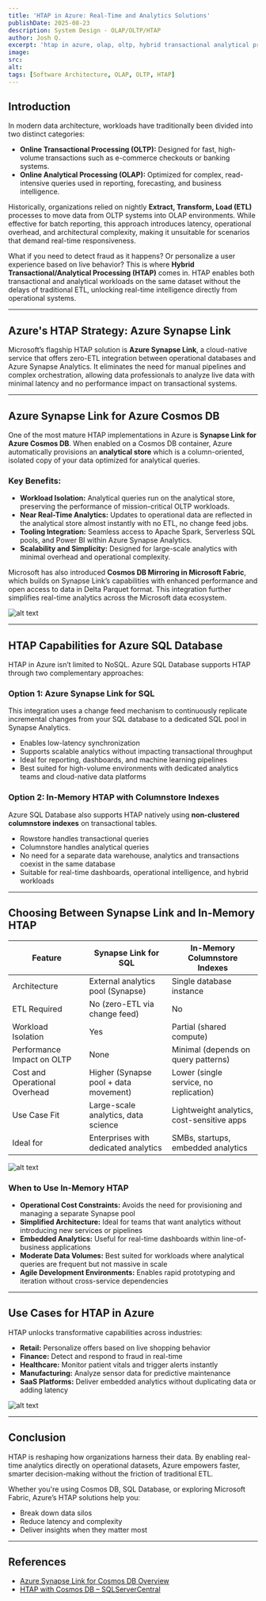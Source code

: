 ```yaml
---
title: 'HTAP in Azure: Real-Time and Analytics Solutions'
publishDate: 2025-08-23
description: System Design - OLAP/OLTP/HTAP
author: Josh Q.
excerpt: 'htap in azure, olap, oltp, hybrid transactional analytical processing, azure synapse link, cosmos db, sql database'
image:
src:
alt:
tags: [Software Architecture, OLAP, OLTP, HTAP]
---
```


## Introduction

In modern data architecture, workloads have traditionally been divided into two distinct categories:

- **Online Transactional Processing (OLTP):** Designed for fast, high-volume transactions such as e-commerce checkouts or banking systems.
- **Online Analytical Processing (OLAP):** Optimized for complex, read-intensive queries used in reporting, forecasting, and business intelligence.

Historically, organizations relied on nightly **Extract, Transform, Load (ETL)** processes to move data from OLTP systems into OLAP environments. While effective for batch reporting, this approach introduces latency, operational overhead, and architectural complexity, making it unsuitable for scenarios that demand real-time responsiveness.

What if you need to detect fraud as it happens? Or personalize a user experience based on live behavior? This is where **Hybrid Transactional/Analytical Processing (HTAP)** comes in. HTAP enables both transactional and analytical workloads on the same dataset without the delays of traditional ETL, unlocking real-time intelligence directly from operational systems.

---

## Azure's HTAP Strategy: Azure Synapse Link

Microsoft’s flagship HTAP solution is **Azure Synapse Link**, a cloud-native service that offers zero-ETL integration between operational databases and Azure Synapse Analytics. It eliminates the need for manual pipelines and complex orchestration, allowing data professionals to analyze live data with minimal latency and no performance impact on transactional systems.

---

## Azure Synapse Link for Azure Cosmos DB

One of the most mature HTAP implementations in Azure is **Synapse Link for Azure Cosmos DB**. When enabled on a Cosmos DB container, Azure automatically provisions an **analytical store** which is a column-oriented, isolated copy of your data optimized for analytical queries.

### Key Benefits:

- **Workload Isolation:** Analytical queries run on the analytical store, preserving the performance of mission-critical OLTP workloads.
- **Near Real-Time Analytics:** Updates to operational data are reflected in the analytical store almost instantly with no ETL, no change feed jobs.
- **Tooling Integration:** Seamless access to Apache Spark, Serverless SQL pools, and Power BI within Azure Synapse Analytics.
- **Scalability and Simplicity:** Designed for large-scale analytics with minimal overhead and operational complexity.

Microsoft has also introduced **Cosmos DB Mirroring in Microsoft Fabric**, which builds on Synapse Link’s capabilities with enhanced performance and open access to data in Delta Parquet format. This integration further simplifies real-time analytics across the Microsoft data ecosystem.

![alt text](htap-01.png 'HTAP-01')

---

## HTAP Capabilities for Azure SQL Database

HTAP in Azure isn’t limited to NoSQL. Azure SQL Database supports HTAP through two complementary approaches:

### Option 1: Azure Synapse Link for SQL

This integration uses a change feed mechanism to continuously replicate incremental changes from your SQL database to a dedicated SQL pool in Synapse Analytics.

- Enables low-latency synchronization
- Supports scalable analytics without impacting transactional throughput
- Ideal for reporting, dashboards, and machine learning pipelines
- Best suited for high-volume environments with dedicated analytics teams and cloud-native data platforms

### Option 2: In-Memory HTAP with Columnstore Indexes

Azure SQL Database also supports HTAP natively using **non-clustered columnstore indexes** on transactional tables.

- Rowstore handles transactional queries
- Columnstore handles analytical queries
- No need for a separate data warehouse, analytics and transactions coexist in the same database
- Suitable for real-time dashboards, operational intelligence, and hybrid workloads

---

## Choosing Between Synapse Link and In-Memory HTAP

| Feature                       | Synapse Link for SQL                  | In-Memory Columnstore Indexes              |
| ----------------------------- | ------------------------------------- | ------------------------------------------ |
| Architecture                  | External analytics pool (Synapse)     | Single database instance                   |
| ETL Required                  | No (zero-ETL via change feed)         | No                                         |
| Workload Isolation            | Yes                                   | Partial (shared compute)                   |
| Performance Impact on OLTP    | None                                  | Minimal (depends on query patterns)        |
| Cost and Operational Overhead | Higher (Synapse pool + data movement) | Lower (single service, no replication)     |
| Use Case Fit                  | Large-scale analytics, data science   | Lightweight analytics, cost-sensitive apps |
| Ideal for                     | Enterprises with dedicated analytics  | SMBs, startups, embedded analytics         |

![alt text](htap-02.png 'HTAP-02')

### When to Use In-Memory HTAP

- **Operational Cost Constraints:** Avoids the need for provisioning and managing a separate Synapse pool
- **Simplified Architecture:** Ideal for teams that want analytics without introducing new services or pipelines
- **Embedded Analytics:** Useful for real-time dashboards within line-of-business applications
- **Moderate Data Volumes:** Best suited for workloads where analytical queries are frequent but not massive in scale
- **Agile Development Environments:** Enables rapid prototyping and iteration without cross-service dependencies

---

## Use Cases for HTAP in Azure

HTAP unlocks transformative capabilities across industries:

- **Retail:** Personalize offers based on live shopping behavior
- **Finance:** Detect and respond to fraud in real-time
- **Healthcare:** Monitor patient vitals and trigger alerts instantly
- **Manufacturing:** Analyze sensor data for predictive maintenance
- **SaaS Platforms:** Deliver embedded analytics without duplicating data or adding latency

![alt text](htap-03.png 'HTAP-03')

---

## Conclusion

HTAP is reshaping how organizations harness their data. By enabling real-time analytics directly on operational datasets, Azure empowers faster, smarter decision-making without the friction of traditional ETL.

Whether you're using Cosmos DB, SQL Database, or exploring Microsoft Fabric, Azure’s HTAP solutions help you:

- Break down data silos
- Reduce latency and complexity
- Deliver insights when they matter most

---

## References

- [Azure Synapse Link for Cosmos DB Overview](https://learn.microsoft.com/en-us/azure/cosmos-db/synapse-link)
- [HTAP with Cosmos DB – SQLServerCentral](https://www.sqlservercentral.com/articles/azure-cosmos-db-htap-using-azure-synapse-link)
